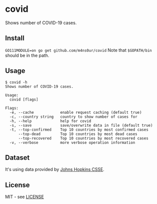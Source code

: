 # covid
Shows number of COVID-19 cases.

## Install
`GO111MODULE=on go get github.com/m4ns0ur/covid`
Note that `$GOPATH/bin` should be in the path.

## Usage
```
$ covid -h
Shows number of COVID-19 cases.

Usage:
  covid [flags]

Flags:
  -e, --cache            enable request caching (default true)
  -c, --country string   country to show number of cases for
  -h, --help             help for covid
  -s, --save             save/overwrite data in file (default true)
  -t, --top-confirmed    Top 10 countries by most confirmed cases
      --top-dead         Top 10 countries by most dead cases
      --top-recovered    Top 10 countries by most recovered cases
  -v, --verbose          more verbose operation information
```
## Dataset
It's using data provided by [Johns Hopkins CSSE](https://github.com/CSSEGISandData/COVID-19/tree/master/csse_covid_19_data/csse_covid_19_time_series).

## License
MIT - see [LICENSE][license]

[license]: https://github.com/m4ns0ur/covid/blob/master/LICENSE
